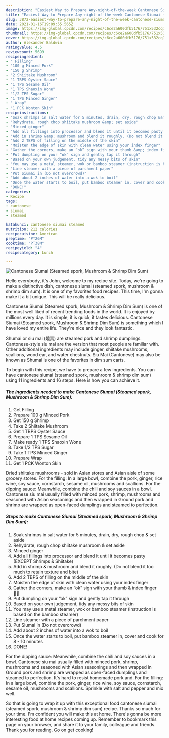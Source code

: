 ```yaml
---
description: "Easiest Way to Prepare Any-night-of-the-week Cantonese Siumai (Steamed spork, Mushroom &amp;amp; Shrimp Dim Sum)"
title: "Easiest Way to Prepare Any-night-of-the-week Cantonese Siumai (Steamed spork, Mushroom &amp;amp; Shrimp Dim Sum)"
slug: 3872-easiest-way-to-prepare-any-night-of-the-week-cantonese-siumai-steamed-spork-mushroom-and-amp-shrimp-dim-sum
date: 2021-01-16T19:09:55.565Z
image: https://img-global.cpcdn.com/recipes/c6ce2a600dfb5176/751x532cq70/cantonese-siumai-steamed-spork-mushroom-shrimp-dim-sum-recipe-main-photo.jpg
thumbnail: https://img-global.cpcdn.com/recipes/c6ce2a600dfb5176/751x532cq70/cantonese-siumai-steamed-spork-mushroom-shrimp-dim-sum-recipe-main-photo.jpg
cover: https://img-global.cpcdn.com/recipes/c6ce2a600dfb5176/751x532cq70/cantonese-siumai-steamed-spork-mushroom-shrimp-dim-sum-recipe-main-photo.jpg
author: Alexander Baldwin
ratingvalue: 4.5
reviewcount: 5699
recipeingredient:
- " Filling"
- "100 g Minced Pork"
- "150 g Shrimp"
- "2 Shiitake Mushroom"
- "1 TBPS Oyster Sauce"
- "1 TPS Sesame Oil"
- "1 TPS Shaoxin Wone"
- "1/2 TPS Sugar"
- "1 TPS Minced Ginger"
- " Wrap"
- "1 PCK Wonton Skin"
recipeinstructions:
- "Soak shrimps in salt water for 5 minutes, drain, dry, rough chop &amp; set aside"
- "Rehydrate, rough chop shiitake mushroom &amp; set aside"
- "Minced ginger"
- "Add all fillings into processor and blend it until it becomes pasty (EXCEPT Shrimps &amp; Shiitake)"
- "Add in shrimp &amp; mushroom and blend it roughly. (Do not blend it too much to retain texture and bite)"
- "Add 2 TBPS of filling on the middle of the skin"
- "Moisten the edge of skin with clean water using your index finger"
- "Gather the corners, make an “ok” sign with your thumb &amp; index finger 👌🏽"
- "Put dumpling on your “ok” sign and gently tap it through"
- "Based on your own judgement, tidy any messy bits of skin"
- "You may use a metal steamer, wok or bamboo steamer (instruction is based on the bamboo steamer)"
- "Line steamer with a piece of parchment paper"
- "Put Siumai in (Do not overcrowd)"
- "Add about 2 inches of water into a wok to boil"
- "Once the water starts to boil, put bamboo steamer in, cover and cook for 8 - 10 minutes"
- "DONE!"
categories:
- Recipe
tags:
- cantonese
- siumai
- steamed

katakunci: cantonese siumai steamed 
nutrition: 212 calories
recipecuisine: American
preptime: "PT26M"
cooktime: "PT38M"
recipeyield: "4"
recipecategory: Lunch

---
```



![Cantonese Siumai (Steamed spork, Mushroom &amp; Shrimp Dim Sum)](https://img-global.cpcdn.com/recipes/c6ce2a600dfb5176/751x532cq70/cantonese-siumai-steamed-spork-mushroom-shrimp-dim-sum-recipe-main-photo.jpg)

Hello everybody, it's John, welcome to my recipe site. Today, we're going to make a distinctive dish, cantonese siumai (steamed spork, mushroom &amp; shrimp dim sum). It is one of my favorites food recipes. This time, I'm gonna make it a bit unique. This will be really delicious.

Cantonese Siumai (Steamed spork, Mushroom &amp; Shrimp Dim Sum) is one of the most well liked of recent trending foods in the world. It is enjoyed by millions every day. It is simple, it is quick, it tastes delicious. Cantonese Siumai (Steamed spork, Mushroom &amp; Shrimp Dim Sum) is something which I have loved my entire life. They're nice and they look fantastic.

Shumai or siu mai (燒賣) are steamed pork and shrimp dumplings. Cantonese-style siu mai are the version that most people are familiar with. Other additional ingredients may include ginger, shiitake mushrooms, scallions, wood ear, and water chestnuts. Siu Mai (Cantonese) may also be known as Shumai is one of the favorites in dim sum carts.


To begin with this recipe, we have to prepare a few ingredients. You can have cantonese siumai (steamed spork, mushroom &amp; shrimp dim sum) using 11 ingredients and 16 steps. Here is how you can achieve it.

<!--inarticleads1-->

##### The ingredients needed to make Cantonese Siumai (Steamed spork, Mushroom &amp; Shrimp Dim Sum):

1. Get  Filling
1. Prepare 100 g Minced Pork
1. Get 150 g Shrimp
1. Take 2 Shiitake Mushroom
1. Get 1 TBPS Oyster Sauce
1. Prepare 1 TPS Sesame Oil
1. Make ready 1 TPS Shaoxin Wone
1. Take 1/2 TPS Sugar
1. Take 1 TPS Minced Ginger
1. Prepare  Wrap
1. Get 1 PCK Wonton Skin


Dried shiitake mushrooms - sold in Asian stores and Asian aisle of some grocery stores. For the filling: In a large bowl, combine the pork, ginger, rice wine, soy sauce, cornstarch, sesame oil, mushrooms and scallions. For the dipping sauce: Meanwhile, combine the chili and soy sauces in a bowl. Cantonese siu mai usually filled with minced pork, shrimp, mushrooms and seasoned with Asian seasonings and then wrapped in Ground pork and shrimp are wrapped as open-faced dumplings and steamed to perfection. 

<!--inarticleads2-->

##### Steps to make Cantonese Siumai (Steamed spork, Mushroom &amp; Shrimp Dim Sum):

1. Soak shrimps in salt water for 5 minutes, drain, dry, rough chop &amp; set aside
1. Rehydrate, rough chop shiitake mushroom &amp; set aside
1. Minced ginger
1. Add all fillings into processor and blend it until it becomes pasty (EXCEPT Shrimps &amp; Shiitake)
1. Add in shrimp &amp; mushroom and blend it roughly. (Do not blend it too much to retain texture and bite)
1. Add 2 TBPS of filling on the middle of the skin
1. Moisten the edge of skin with clean water using your index finger
1. Gather the corners, make an “ok” sign with your thumb &amp; index finger 👌🏽
1. Put dumpling on your “ok” sign and gently tap it through
1. Based on your own judgement, tidy any messy bits of skin
1. You may use a metal steamer, wok or bamboo steamer (instruction is based on the bamboo steamer)
1. Line steamer with a piece of parchment paper
1. Put Siumai in (Do not overcrowd)
1. Add about 2 inches of water into a wok to boil
1. Once the water starts to boil, put bamboo steamer in, cover and cook for 8 - 10 minutes
1. DONE!


For the dipping sauce: Meanwhile, combine the chili and soy sauces in a bowl. Cantonese siu mai usually filled with minced pork, shrimp, mushrooms and seasoned with Asian seasonings and then wrapped in Ground pork and shrimp are wrapped as open-faced dumplings and steamed to perfection. It&#39;s hard to resist homemade pork and. For the filling: In a large bowl, combine the pork, ginger, rice wine, soy sauce, cornstarch, sesame oil, mushrooms and scallions. Sprinkle with salt and pepper and mix well. 

So that is going to wrap it up with this exceptional food cantonese siumai (steamed spork, mushroom &amp; shrimp dim sum) recipe. Thanks so much for your time. I'm confident you will make this at home. There's gonna be more interesting food at home recipes coming up. Remember to bookmark this page on your browser, and share it to your family, colleague and friends. Thank you for reading. Go on get cooking!
